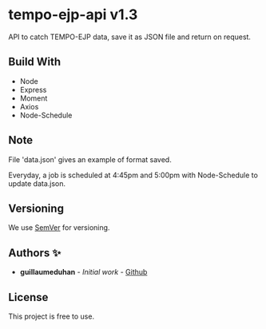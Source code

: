 # tempo-ejp-api v1.3

API to catch TEMPO-EJP data, save it as JSON file and return on request.

## Build With

* Node
* Express
* Moment
* Axios
* Node-Schedule

## Note

File 'data.json' gives an example of format saved.

Everyday, a job is scheduled at 4:45pm and 5:00pm with Node-Schedule to update data.json.

## Versioning

We use [SemVer](http://semver.org/) for versioning.

## Authors ✨

* **guillaumeduhan** - *Initial work* - [Github](https://github.com/guillaumeduhan)

## License

This project is free to use.
